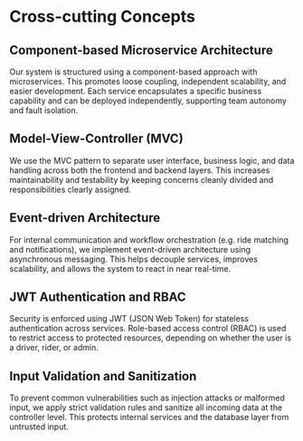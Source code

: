﻿Cross-cutting Concepts
======================
[//]: # (Nicoletta)
Component-based Microservice Architecture
-------------------
Our system is structured using a component-based approach with microservices. This promotes loose coupling, independent scalability, and easier development. Each service encapsulates a specific business capability and can be deployed independently, supporting team autonomy and fault isolation.

Model-View-Controller (MVC)
-------------------
We use the MVC pattern to separate user interface, business logic, and data handling across both the frontend and backend layers. This increases maintainability and testability by keeping concerns cleanly divided and responsibilities clearly assigned.

Event-driven Architecture
-------------------
For internal communication and workflow orchestration (e.g. ride matching and notifications), we implement event-driven architecture using asynchronous messaging. This helps decouple services, improves scalability, and allows the system to react in near real-time.

JWT Authentication and RBAC
-------------------
Security is enforced using JWT (JSON Web Token) for stateless authentication across services. Role-based access control (RBAC) is used to restrict access to protected resources, depending on whether the user is a driver, rider, or admin.

Input Validation and Sanitization
-------------------
To prevent common vulnerabilities such as injection attacks or malformed input, we apply strict validation rules and sanitize all incoming data at the controller level. This protects internal services and the database layer from untrusted input.

